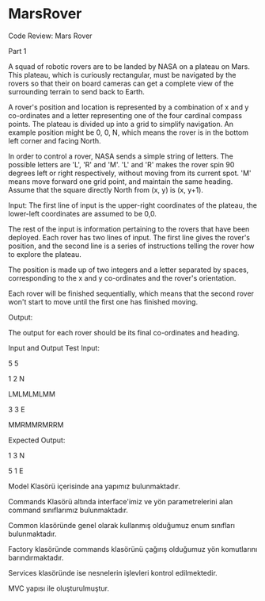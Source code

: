 # MarsRover

Code Review: Mars Rover

Part 1

A squad of robotic rovers are to be landed by NASA on a plateau on Mars. This plateau, which is
curiously rectangular, must be navigated by the rovers so that their on board cameras can get a
complete view of the surrounding terrain to send back to Earth.

A rover's position and location is represented by a combination of x and y co-ordinates and a letter
representing one of the four cardinal compass points. The plateau is divided up into a grid to simplify
navigation. An example position might be 0, 0, N, which means the rover is in the bottom left corner and
facing North.

In order to control a rover, NASA sends a simple string of letters. The possible letters are 'L', 'R' and 'M'.
'L' and 'R' makes the rover spin 90 degrees left or right respectively, without moving from its current spot.
'M' means move forward one grid point, and maintain the same heading.
Assume that the square directly North from (x, y) is (x, y+1).

Input:
The first line of input is the upper-right coordinates of the plateau, the lower-left coordinates are assumed
to be 0,0.

The rest of the input is information pertaining to the rovers that have been deployed. Each rover has two
lines of input. The first line gives the rover's position, and the second line is a series of instructions telling
the rover how to explore the plateau.

The position is made up of two integers and a letter separated by spaces, corresponding to the x and y
co-ordinates and the rover's orientation.

Each rover will be finished sequentially, which means that the second rover won't start to move until the
first one has finished moving.

Output:

The output for each rover should be its final co-ordinates and heading.

Input and Output
Test Input:

5 5

1 2 N

LMLMLMLMM

3 3 E

MMRMMRMRRM

Expected Output:

1 3 N

5 1 E




Model Klasörü içerisinde ana yapımız bulunmaktadır. 

Commands Klasörü altında interface'imiz ve yön parametrelerini alan command sınıflarımız bulunmaktadır.

Common klasöründe genel olarak kullanmış olduğumuz enum sınıfları bulunmaktadır.

Factory klasöründe commands klasörünü çağırış olduğumuz yön komutlarını barındırmaktadır.

Services klasöründe ise nesnelerin işlevleri kontrol edilmektedir.

MVC yapısı ile oluşturulmuştur.




